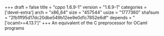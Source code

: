 +++
draft = false
title = "cppo 1.6.9-1"
version = "1.6.9-1"
categories = ['devel-extra']
arch = "x86_64"
size = "457544"
usize = "1777360"
sha1sum = "2fb1ff95d17dc20dbe549b12ee9e0d1c7852e6df"
depends = "['ocaml>=4.13.1']"
+++
An equivalent of the C preprocessor for OCaml programs